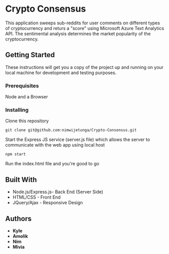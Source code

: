 # Crypto Consensus

This application sweeps sub-reddits for user comments on different types of cryptocurrency and returs a "score" using Microsoft Azure Text Analytics API. The sentimental analysis determines the market popularity of the cryptocurrency.

## Getting Started

These instructions will get you a copy of the project up and running on your local machine for development and testing purposes.

### Prerequisites

Node and a Browser

### Installing

Clone this repository

```
git clone git@github.com:nimwijetunga/Crypto-Consensus.git
```

Start the Express JS service (server.js file) which allows the server to communicate with the web app using local host

```
npm start
```

Run the index.html file and you're good to go

## Built With

* Node.js/Express.js- Back End (Server Side)
* HTML/CSS - Front End
* JQuery/Ajax - Responsive Design

## Authors

* **Kyle** 
* **Amolik**
* **Nim**
* **Mivia** 
